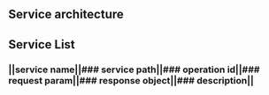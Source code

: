 ## Service architecture


## Service List

### ||service name||### service path||### operation id||### request param||### response object||### description||